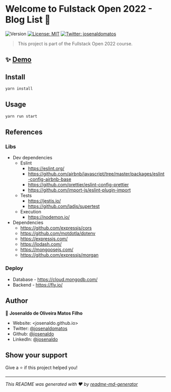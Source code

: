# Welcome to Fulstack Open 2022 - Blog List 👋

![Version](https://img.shields.io/badge/version-1.0.0-blue.svg?cacheSeconds=2592000) [![License: MIT](https://img.shields.io/badge/License-MIT-yellow.svg)](/LICENSE) [![Twitter: josenaldomatos](https://img.shields.io/twitter/follow/josenaldomatos.svg?style=social)](https://twitter.com/josenaldomatos)

> This project is part of the Fullstack Open 2022 course.

## ✨ [Demo](https://fly)

## Install

```sh
yarn install
```

## Usage

```sh
yarn run start
```

## References

### Libs

- Dev dependencies
  - Eslint
    - <https://eslint.org/>
    - <https://github.com/airbnb/javascript/tree/master/packages/eslint-config-airbnb-base>
    - <https://github.com/prettier/eslint-config-prettier>
    - <https://github.com/import-js/eslint-plugin-import>
  - Tests
    - <https://jestjs.io/>
    - <https://github.com/ladjs/supertest>
  - Execution
    - <https://nodemon.io/>
- Dependencies
  - <https://github.com/expressjs/cors>
  - <https://github.com/motdotla/dotenv>
  - <https://expressjs.com/>
  - <https://lodash.com/>
  - <https://mongoosejs.com/>
  - <https://github.com/expressjs/morgan>

### Deploy

- Database - <https://cloud.mongodb.com/>
- Backend - <https://fly.io/>

## Author

👤 **Josenaldo de Oliveira Matos Filho**

- Website: <josenaldo.github.io>
- Twitter: [@josenaldomatos](https://twitter.com/josenaldomatos)
- Github: [@josenaldo](https://github.com/josenaldo)
- LinkedIn: [@josenaldo](https://linkedin.com/in/josenaldo)

## Show your support

Give a ⭐️ if this project helped you!

***
_This README was generated with ❤️ by [readme-md-generator](https://github.com/kefranabg/readme-md-generator)_
